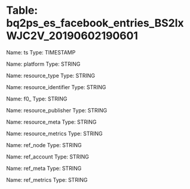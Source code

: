 Table: bq2ps_es_facebook_entries_BS2lxWJC2V_20190602190601
==========================================================

Name: ts
Type: TIMESTAMP

Name: platform
Type: STRING

Name: resource_type
Type: STRING

Name: resource_identifier
Type: STRING

Name: f0_
Type: STRING

Name: resource_publisher
Type: STRING

Name: resource_meta
Type: STRING

Name: resource_metrics
Type: STRING

Name: ref_node
Type: STRING

Name: ref_account
Type: STRING

Name: ref_meta
Type: STRING

Name: ref_metrics
Type: STRING

